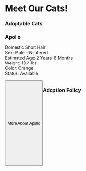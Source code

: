 <style>
  .eventbox {
    font-size: 20px;
    letter-spacing: 2px;
    margin: 10px;
    background: #444444;
    line-height: 2;
    border: solid 6px black;
    border-radius: 50px;
    padding: 16px 30px 16px;
    color: white;
  }
.apollobutton{
    width: 100%;
    height: 7vh;
    background #3c5077;
    display: flex;
    align-items: center
    justify-content: center;
}
</style>
<h1 style="color:black">Meet Our Cats!</h1>

### Adoptable Cats
<h3 style="color:black">Apollo</h3>
 
Domestic Short Hair  
Sex: Male - Neutered  
Estimated Age: 2 Years, 8 Months  
Weight: 13.4 lbs  
Color: Orange  
Status: Available  
<body>
    <div class="apollobutton">
        <button type="submit" class="btn">More About Apollo</button>
</body>


### Adoption Policy
